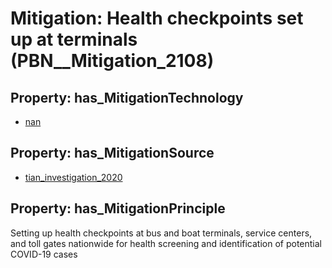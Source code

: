 # Mitigation: __Health checkpoints set up at terminals__ (PBN__Mitigation_2108)

## Property: has_MitigationTechnology

* [nan](../Technology/PBN__Technology_22)

## Property: has_MitigationSource

* [tian_investigation_2020](../Article/PBN__Article_197)

## Property: has_MitigationPrinciple

Setting up health checkpoints at bus and boat terminals, service centers, and toll gates nationwide for health screening and identification of potential COVID-19 cases

